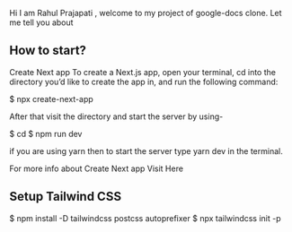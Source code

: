 Hi I am Rahul Prajapati ,
welcome to my project of google-docs clone.
Let me tell you about
## How to start? 
Create Next app
To create a Next.js app, open your terminal, cd into the directory you’d like to create the app in, and run the following command:

$ npx create-next-app <project-name>
  
After that visit the directory and start the server by using-

$ cd <project-name>
$ npm run dev
  
if you are using yarn then to start the server type yarn dev in the terminal.

For more info about Create Next app Visit Here

## Setup Tailwind CSS
$ npm install -D tailwindcss postcss autoprefixer
$ npx tailwindcss init -p
